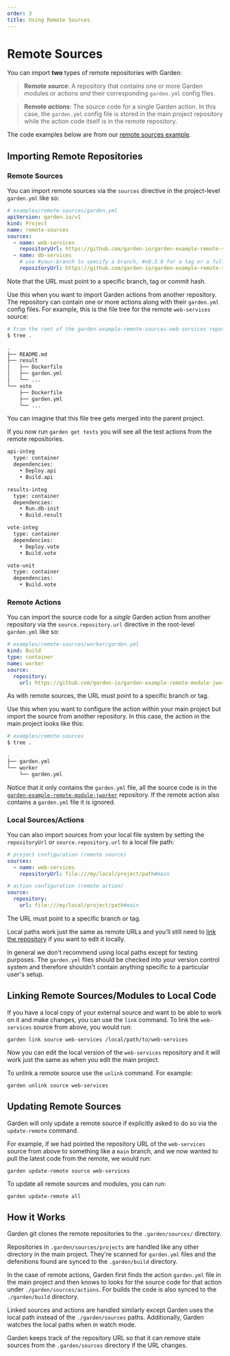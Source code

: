 ```yaml
---
order: 3
title: Using Remote Sources
---
```


# Remote Sources

You can import **two** types of remote repositories with Garden:

> **Remote _source_**: A repository that contains one or more Garden modules or actions _and_ their corresponding `garden.yml` config files.

> **Remote _actions_**: The source code for a single Garden action. In this case, the `garden.yml` config file is stored in the main project repository while the action code itself is in the remote repository.

The code examples below are from our [remote sources example](../../examples/remote-sources/README.md).

## Importing Remote Repositories

### Remote Sources

You can import remote sources via the `sources` directive in the project-level `garden.yml` like so:

```yaml
# examples/remote-sources/garden.yml
apiVersion: garden.io/v1
kind: Project
name: remote-sources
sources:
  - name: web-services
    repositoryUrl: https://github.com/garden-io/garden-example-remote-sources-web-services.git
  - name: db-services
    # use #your-branch to specify a branch, #v0.3.0 for a tag or a full length commit SHA1
    repositoryUrl: https://github.com/garden-io/garden-example-remote-sources-db-services.git#main
```

Note that the URL must point to a specific branch, tag or commit hash.

Use this when you want to import Garden actions from another repository. The repository can contain one or more actions along with their `garden.yml` config files. For example, this is the file tree for the remote `web-services` source:

```sh
# From the root of the garden-example-remote-sources-web-services repository
$ tree .

.
├── README.md
├── result
│   ├── Dockerfile
│   ├── garden.yml
│   └── ...
└── vote
    ├── Dockerfile
    ├── garden.yml
    └── ...
```

You can imagine that this file tree gets merged into the parent project.

If you now run `garden get tests` you will see all the test actions from the remote repositories.

```sh
api-integ
  type: container
  dependencies:
    • Deploy.api
    • Build.api

results-integ
  type: container
  dependencies:
    • Run.db-init
    • Build.result

vote-integ
  type: container
  dependencies:
    • Deploy.vote
    • Build.vote

vote-unit
  type: container
  dependencies:
    • Build.vote
```

### Remote Actions

You can import the source code for a _single_ Garden action from another repository via the `source.repository.url` directive in the root-level `garden.yml` like so:

```yaml
# examples/remote-sources/worker/garden.yml
kind: Build
type: container
name: worker
source:
  repository:
    url: https://github.com/garden-io/garden-example-remote-module-jworker.git#main
```

As with remote sources, the URL must point to a specific branch or tag.

Use this when you want to configure the action within your main project but import the source from another repository.
In this case, the action in the main project looks like this:

```sh
# examples/remote-sources
$ tree .

.
├── garden.yml
└── worker
    └── garden.yml
```

Notice that it only contains the `garden.yml` file, all the source code is in the [`garden-example-remote-module-jworker`](https://github.com/garden-io/garden-example-remote-module-jworker/) repository. If the remote action also contains a `garden.yml` file it is ignored.

### Local Sources/Actions

You can also import sources from your local file system by setting the `repositoryUrl` or `source.repository.url` to a local file path:

```yaml
# project configuration (remote source)
sources:
  - name: web-services
    repositoryUrl: file:///my/local/project/path#main
```

```yml
# action configuration (remote action)
source:
  repository:
    url: file:///my/local/project/path#main
```

The URL must point to a specific branch or tag.

Local paths work just the same as remote URLs and you'll still need to [link the repository](#linking-remote-sourcesmodules-to-local-code) if you want to edit it locally.

In general we don't recommend using local paths except for testing purposes. The `garden.yml` files should be checked into your version control system and therefore shouldn't contain anything specific to a particular user's setup.

## Linking Remote Sources/Modules to Local Code

If you have a local copy of your external source and want to be able to work on it and make changes, you can use the `link` command. To link the `web-services` source from above, you would run:

```console
garden link source web-services /local/path/to/web-services
```

Now you can edit the local version of the `web-services` repository and it will work just the same as when you edit the main project.

To unlink a remote source use the `unlink` command. For example:

```console
garden unlink source web-services
```

## Updating Remote Sources

Garden will only update a remote source if explicitly asked to do so via the `update-remote` command.

For example, if we had pointed the repository URL of the `web-services` source from above to something like a `main` branch, and we now wanted to pull the latest code from the remote, we would run:

```console
garden update-remote source web-services
```

To update all remote sources and modules, you can run:

```console
garden update-remote all
```

## How it Works

Garden git clones the remote repositories to the `.garden/sources/` directory.

Repositories in `.garden/sources/projects` are handled like any other directory in the main project. They're scanned for `garden.yml` files and the defenitions found are synced to the `.garden/build` directory.

In the case of remote actions, Garden first finds the action `garden.yml` file in the main project and then knows to looks for the source code for that action under `./garden/sources/actions`. For builds the code is also synced to the `./garden/build` directory.

Linked sources and actions are handled similarly except Garden uses the local path instead of the `./garden/sources` paths. Additionally, Garden watches the local paths when in watch mode.

Garden keeps track of the repository URL so that it can remove stale sources from the `.garden/sources` directory if the URL changes.
